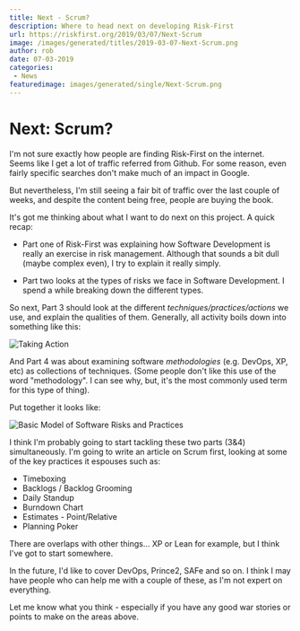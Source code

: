 ```yaml
---
title: Next - Scrum?
description: Where to head next on developing Risk-First
url: https://riskfirst.org/2019/03/07/Next-Scrum
image: /images/generated/titles/2019-03-07-Next-Scrum.png
author: rob
date: 07-03-2019
categories:
 - News
featuredimage: images/generated/single/Next-Scrum.png
---
```


# Next: Scrum?

I'm not sure exactly how people are finding Risk-First on the internet.  Seems like I get a lot of traffic referred from Github.   For some reason, even fairly specific searches don't make much of an impact in Google.  

But nevertheless, I'm still seeing a fair bit of traffic over the last couple of weeks, and despite the content being free, people are buying the book.  

It's got me thinking about what I want to do next on this project.  A quick recap:

- Part one of Risk-First was explaining how Software Development is really an exercise in risk management.  Although that sounds a bit dull (maybe complex even), I try to explain it really simply.  

- Part two looks at the types of risks we face in Software Development.  I spend a while breaking down the different types.

So next, Part 3 should look at the different _techniques/practices/actions_ we use, and explain the qualities of them.  Generally, all activity boils down into something like this:

![Taking Action](https://riskfirst.org/images/generated/introduction/all_risk_management_language.png)

And Part 4 was about examining software _methodologies_ (e.g. DevOps, XP, etc) as collections of techniques.  (Some people don't like this use of the word "methodology".  I can see why, but, it's the most commonly used term for this type of thing).

Put together it looks like:

![Basic Model of Software Risks and Practices](https://riskfirst.org/images/generated/executive-summary/pattern_language.png)

I think I'm probably going to start tackling these two parts (3&4) simultaneously.  I'm going to write an article on Scrum first, looking at some of the key practices it espouses such as:

- Timeboxing
- Backlogs / Backlog Grooming
- Daily Standup
- Burndown Chart
- Estimates - Point/Relative
- Planning Poker

There are overlaps with other things... XP or Lean for example, but I think I've got to start somewhere.  

In the future, I'd like to cover DevOps, Prince2, SAFe and so on.  I think I may have people who can help me with a couple of these, as I'm not expert on everything.

Let me know what you think - especially if you have any good war stories or points to make on the areas above.